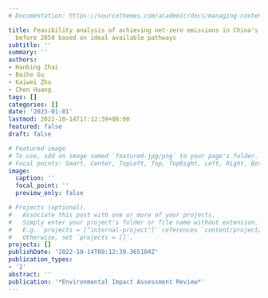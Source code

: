 ```yaml
---
# Documentation: https://sourcethemes.com/academic/docs/managing-content/

title: Feasibility analysis of achieving net-zero emissions in China's power sector
  before 2050 based on ideal available pathways
subtitle: ''
summary: ''
authors:
- Hanbing Zhai
- Baihe Gu
- Kaiwei Zhu
- Chen Huang
tags: []
categories: []
date: '2023-01-01'
lastmod: 2022-10-14T17:12:39+08:00
featured: false
draft: false

# Featured image
# To use, add an image named `featured.jpg/png` to your page's folder.
# Focal points: Smart, Center, TopLeft, Top, TopRight, Left, Right, BottomLeft, Bottom, BottomRight.
image:
  caption: ''
  focal_point: ''
  preview_only: false

# Projects (optional).
#   Associate this post with one or more of your projects.
#   Simply enter your project's folder or file name without extension.
#   E.g. `projects = ["internal-project"]` references `content/project/deep-learning/index.md`.
#   Otherwise, set `projects = []`.
projects: []
publishDate: '2022-10-14T09:12:39.365104Z'
publication_types:
- '2'
abstract: ''
publication: '*Environmental Impact Assessment Review*'
---
```

